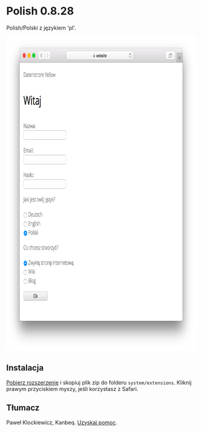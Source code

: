 Polish 0.8.28
=============
Polish/Polski z językiem 'pl'.

<p align="center"><img src="polish-screenshot.png?raw=true" width="795" height="836" alt="Screenshot"></p>

## Instalacja

[Pobierz rozszerzenie](https://github.com/datenstrom/yellow-extensions/raw/master/zip/polish.zip) i skopiuj plik zip do folderu `system/extensions`. Kliknij prawym przyciskiem myszy, jeśli korzystasz z Safari.

## Tłumacz

Paweł Klockiewicz, Kanbeq. [Uzyskaj pomoc](https://datenstrom.se/yellow/help/).

